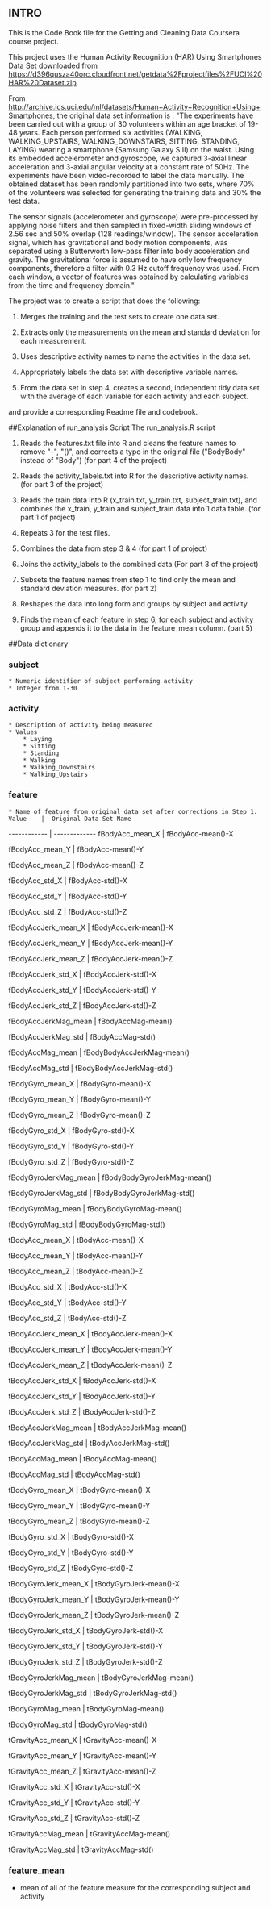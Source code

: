 ## INTRO
This is the Code Book file for the Getting and Cleaning Data Coursera course project.

This project uses the Human Activity Recognition (HAR) Using Smartphones Data Set downloaded from https://d396qusza40orc.cloudfront.net/getdata%2Fprojectfiles%2FUCI%20HAR%20Dataset.zip.

From http://archive.ics.uci.edu/ml/datasets/Human+Activity+Recognition+Using+Smartphones, the original data set information is : "The experiments have been carried out with a group of 30 volunteers within an age bracket of 19-48 years. Each person performed six activities (WALKING, WALKING_UPSTAIRS, WALKING_DOWNSTAIRS, SITTING, STANDING, LAYING) wearing a smartphone (Samsung Galaxy S II) on the waist. Using its embedded accelerometer and gyroscope, we captured 3-axial linear acceleration and 3-axial angular velocity at a constant rate of 50Hz. The experiments have been video-recorded to label the data manually. The obtained dataset has been randomly partitioned into two sets, where 70% of the volunteers was selected for generating the training data and 30% the test data. 

The sensor signals (accelerometer and gyroscope) were pre-processed by applying noise filters and then sampled in fixed-width sliding windows of 2.56 sec and 50% overlap (128 readings/window). The sensor acceleration signal, which has gravitational and body motion components, was separated using a Butterworth low-pass filter into body acceleration and gravity. The gravitational force is assumed to have only low frequency components, therefore a filter with 0.3 Hz cutoff frequency was used. From each window, a vector of features was obtained by calculating variables from the time and frequency domain."

The project was to create a script that does the following:

1. Merges the training and the test sets to create one data set.

2. Extracts only the measurements on the mean and standard deviation for each measurement. 

3. Uses descriptive activity names to name the activities in the data set.

4. Appropriately labels the data set with descriptive variable names.

5. From the data set in step 4, creates a second, independent tidy data set with the average of each variable for each activity and each subject.

and provide a corresponding Readme file and codebook.

##Explanation of run_analysis Script
The run_analysis.R script

1.  Reads the features.txt file into R and cleans the feature names to remove "-", "()", and corrects a typo in the original file ("BodyBody" instead of "Body") (for part 4 of the project)

2. Reads the activity_labels.txt into R for the descriptive activity names. (for part 3 of the project)

3. Reads the train data into R (x_train.txt, y_train.txt, subject_train.txt), and combines the x_train, y_train and subject_train data into 1 data table. (for part 1 of project)

4. Repeats 3 for the test files.

5. Combines the data from step 3 & 4 (for part 1 of project)

6. Joins the activity_labels to the combined data (For part 3 of the project)

7. Subsets the feature names from step 1 to find only the mean and standard deviation measures. (for part 2)

8. Reshapes the data into long form and groups by subject and activity

9. Finds the mean of each feature in step 6, for each subject and activity group and appends it to the data in the feature_mean column. (part 5)

##Data dictionary

### subject
    * Numeric identifier of subject performing activity
    * Integer from 1-30
    
### activity
    * Description of activity being measured
    * Values
        * Laying
        * Sitting
        * Standing
        * Walking
        * Walking_Downstairs
        * Walking_Upstairs

### feature
    * Name of feature from original data set after corrections in Step 1.
    Value    |  Original Data Set Name
------------ | -------------
fBodyAcc_mean_X | fBodyAcc-mean()-X

fBodyAcc_mean_Y | fBodyAcc-mean()-Y

fBodyAcc_mean_Z | fBodyAcc-mean()-Z

fBodyAcc_std_X | fBodyAcc-std()-X

fBodyAcc_std_Y | fBodyAcc-std()-Y

fBodyAcc_std_Z | fBodyAcc-std()-Z

fBodyAccJerk_mean_X | fBodyAccJerk-mean()-X

fBodyAccJerk_mean_Y | fBodyAccJerk-mean()-Y

fBodyAccJerk_mean_Z | fBodyAccJerk-mean()-Z

fBodyAccJerk_std_X | fBodyAccJerk-std()-X

fBodyAccJerk_std_Y | fBodyAccJerk-std()-Y

fBodyAccJerk_std_Z | fBodyAccJerk-std()-Z

fBodyAccJerkMag_mean | fBodyAccMag-mean()

fBodyAccJerkMag_std | fBodyAccMag-std()

fBodyAccMag_mean | fBodyBodyAccJerkMag-mean()

fBodyAccMag_std | fBodyBodyAccJerkMag-std()

fBodyGyro_mean_X | fBodyGyro-mean()-X

fBodyGyro_mean_Y | fBodyGyro-mean()-Y

fBodyGyro_mean_Z | fBodyGyro-mean()-Z

fBodyGyro_std_X | fBodyGyro-std()-X

fBodyGyro_std_Y | fBodyGyro-std()-Y

fBodyGyro_std_Z | fBodyGyro-std()-Z

fBodyGyroJerkMag_mean | fBodyBodyGyroJerkMag-mean()

fBodyGyroJerkMag_std | fBodyBodyGyroJerkMag-std()

fBodyGyroMag_mean | fBodyBodyGyroMag-mean()

fBodyGyroMag_std | fBodyBodyGyroMag-std()

tBodyAcc_mean_X | tBodyAcc-mean()-X

tBodyAcc_mean_Y | tBodyAcc-mean()-Y

tBodyAcc_mean_Z | tBodyAcc-mean()-Z

tBodyAcc_std_X | tBodyAcc-std()-X

tBodyAcc_std_Y | tBodyAcc-std()-Y

tBodyAcc_std_Z | tBodyAcc-std()-Z

tBodyAccJerk_mean_X | tBodyAccJerk-mean()-X

tBodyAccJerk_mean_Y | tBodyAccJerk-mean()-Y

tBodyAccJerk_mean_Z | tBodyAccJerk-mean()-Z

tBodyAccJerk_std_X | tBodyAccJerk-std()-X

tBodyAccJerk_std_Y | tBodyAccJerk-std()-Y

tBodyAccJerk_std_Z | tBodyAccJerk-std()-Z

tBodyAccJerkMag_mean | tBodyAccJerkMag-mean()

tBodyAccJerkMag_std | tBodyAccJerkMag-std()

tBodyAccMag_mean | tBodyAccMag-mean()

tBodyAccMag_std | tBodyAccMag-std()

tBodyGyro_mean_X | tBodyGyro-mean()-X

tBodyGyro_mean_Y | tBodyGyro-mean()-Y

tBodyGyro_mean_Z | tBodyGyro-mean()-Z

tBodyGyro_std_X | tBodyGyro-std()-X

tBodyGyro_std_Y | tBodyGyro-std()-Y

tBodyGyro_std_Z | tBodyGyro-std()-Z

tBodyGyroJerk_mean_X | tBodyGyroJerk-mean()-X

tBodyGyroJerk_mean_Y | tBodyGyroJerk-mean()-Y

tBodyGyroJerk_mean_Z | tBodyGyroJerk-mean()-Z

tBodyGyroJerk_std_X | tBodyGyroJerk-std()-X

tBodyGyroJerk_std_Y | tBodyGyroJerk-std()-Y

tBodyGyroJerk_std_Z | tBodyGyroJerk-std()-Z

tBodyGyroJerkMag_mean | tBodyGyroJerkMag-mean()

tBodyGyroJerkMag_std | tBodyGyroJerkMag-std()

tBodyGyroMag_mean | tBodyGyroMag-mean()

tBodyGyroMag_std | tBodyGyroMag-std()

tGravityAcc_mean_X | tGravityAcc-mean()-X

tGravityAcc_mean_Y | tGravityAcc-mean()-Y

tGravityAcc_mean_Z | tGravityAcc-mean()-Z

tGravityAcc_std_X | tGravityAcc-std()-X

tGravityAcc_std_Y | tGravityAcc-std()-Y

tGravityAcc_std_Z | tGravityAcc-std()-Z

tGravityAccMag_mean | tGravityAccMag-mean()

tGravityAccMag_std | tGravityAccMag-std()

### feature_mean
* mean of all of the feature measure for the corresponding subject and activity 





